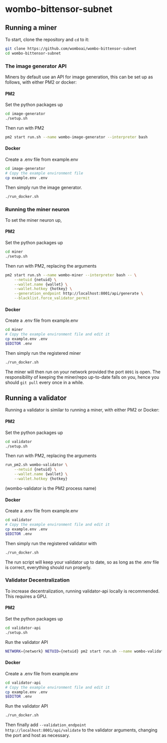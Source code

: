 # wombo-bittensor-subnet

## Running a miner

To start, clone the repository and `cd` to it:
```bash
git clone https://github.com/womboai/wombo-bittensor-subnet
cd wombo-bittensor-subnet
```

### The image generator API
Miners by default use an API for image generation, this can be set up as follows, with either PM2 or docker:

#### PM2
Set the python packages up

```bash
cd image-generator
./setup.sh
```

Then run with PM2
```bash
pm2 start run.sh --name wombo-image-generator --interpreter bash
```

#### Docker
Create a .env file from example.env

```bash
cd image-generator
# Copy the example environment file
cp example.env .env
```

Then simply run the image generator.
```bash
./run_docker.sh
```

### Running the miner neuron

To set the miner neuron up,

#### PM2
Set the python packages up

```bash
cd miner
./setup.sh
```

Then run with PM2, replacing the arguments 
```bash
pm2 start run.sh --name wombo-miner --interpreter bash -- \
    --netuid {netuid} \
    --wallet.name {wallet} \
    --wallet.hotkey {hotkey} \
    --generation_endpoint http://localhost:8001/api/generate \
    --blacklist.force_validator_permit
```

#### Docker
Create a .env file from example.env
```bash
cd miner
# Copy the example environment file and edit it
cp example.env .env
$EDITOR .env
```

Then simply run the registered miner
```bash
./run_docker.sh
```

The miner will then run on your network provided the port `8091` is open.
The responsibility of keeping the miner/repo up-to-date falls on you, hence you should `git pull` every once in a while.

## Running a validator
Running a validator is similar to running a miner, with either PM2 or Docker:

#### PM2
Set the python packages up

```bash
cd validator
./setup.sh
```

Then run with PM2, replacing the arguments 
```bash
run_pm2.sh wombo-validator \
    --netuid {netuid} \
    --wallet.name {wallet} \
    --wallet.hotkey {hotkey}
```

(wombo-validator is the PM2 process name)

#### Docker
Create a .env file from example.env

```bash
cd validator
# Copy the example environment file and edit it
cp example.env .env
$EDITOR .env
```

Then simply run the registered validator with
```bash
./run_docker.sh
```

The run script will keep your validator up to date, so as long as the .env file is correct, everything should run properly.

### Validator Decentralization
To increase decentralization, running validator-api locally is recommended.
This requires a GPU.

#### PM2
Set the python packages up

```bash
cd validator-api
./setup.sh
```

Run the validator API
```bash
NETWORK={network} NETUID={netuid} pm2 start run.sh --name wombo-validator-api --interpreter bash
```

#### Docker
Create a .env file from example.env
```bash
cd validator-api
# Copy the example environment file and edit it
cp example.env .env
$EDITOR .env
```

Run the validator API
```bash
./run_docker.sh
```

Then finally add `--validation_endpoint http://localhost:8001/api/validate` to the validator arguments, changing the port and host as necessary.
